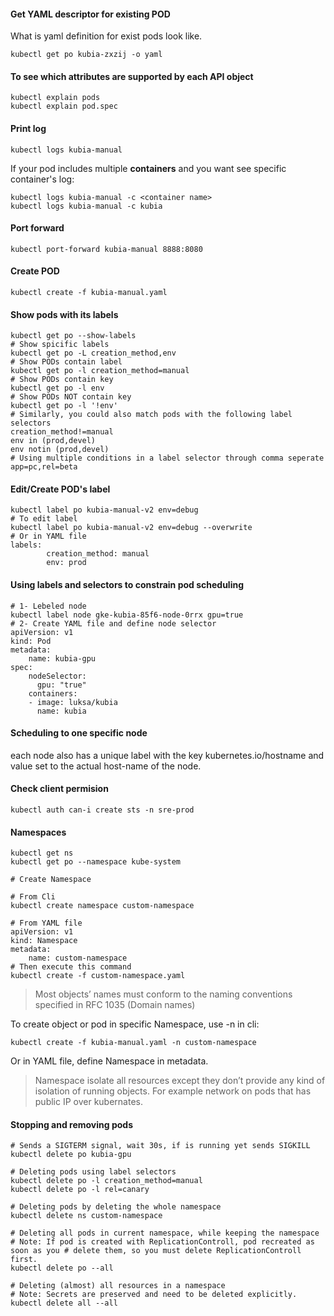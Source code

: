 #### Get YAML descriptor for existing POD
What is yaml definition for exist pods look like.
```
kubectl get po kubia-zxzij -o yaml
```

#### To see which attributes are supported by each API object
```
kubectl explain pods
kubectl explain pod.spec
```

#### Print log
```
kubectl logs kubia-manual
```

If your pod includes multiple **containers** and you want see specific container's log:
```
kubectl logs kubia-manual -c <container name>
kubectl logs kubia-manual -c kubia
```

#### Port forward
```
kubectl port-forward kubia-manual 8888:8080
```

#### Create POD
```
kubectl create -f kubia-manual.yaml
```

#### Show pods with its labels
```
kubectl get po --show-labels
# Show spicific labels
kubectl get po -L creation_method,env
# Show PODs contain label
kubectl get po -l creation_method=manual
# Show PODs contain key 
kubectl get po -l env
# Show PODs NOT contain key
kubectl get po -l '!env'
# Similarly, you could also match pods with the following label selectors
creation_method!=manual
env in (prod,devel)
env notin (prod,devel)
# Using multiple conditions in a label selector through comma seperate
app=pc,rel=beta
```
#### Edit/Create POD's label
```
kubectl label po kubia-manual-v2 env=debug
# To edit label
kubectl label po kubia-manual-v2 env=debug --overwrite
# Or in YAML file 
labels:
		creation_method: manual
		env: prod
```
#### Using labels and selectors to constrain pod scheduling
```
# 1- Lebeled node 
kubectl label node gke-kubia-85f6-node-0rrx gpu=true
# 2- Create YAML file and define node selector
apiVersion: v1
kind: Pod
metadata:
	name: kubia-gpu
spec:
	nodeSelector:
	  gpu: "true"
	containers:
	- image: luksa/kubia
	  name: kubia
```
#### Scheduling to one specific node
each node also has a unique label with the key kubernetes.io/hostname and value set to the actual host-name of the node.
#### Check client permision
```
kubectl auth can-i create sts -n sre-prod
```
#### Namespaces 
```
kubectl get ns
kubectl get po --namespace kube-system

# Create Namespace 

# From Cli
kubectl create namespace custom-namespace

# From YAML file
apiVersion: v1
kind: Namespace
metadata:
	name: custom-namespace
# Then execute this command
kubectl create -f custom-namespace.yaml
```

> Most objects’ names must conform to the naming conventions specified in RFC 1035 (Domain names)

To create object or pod in specific Namespace, use -n in cli:
```
kubectl create -f kubia-manual.yaml -n custom-namespace
```
Or in YAML file, define Namespace in metadata.

> Namespace isolate all resources except they don’t provide any kind of isolation of running objects. For example network on pods that has public IP over kubernates.

#### Stopping and removing pods
```
# Sends a SIGTERM signal, wait 30s, if is running yet sends SIGKILL
kubectl delete po kubia-gpu

# Deleting pods using label selectors
kubectl delete po -l creation_method=manual
kubectl delete po -l rel=canary

# Deleting pods by deleting the whole namespace
kubectl delete ns custom-namespace

# Deleting all pods in current namespace, while keeping the namespace
# Note: If pod is created with ReplicationControll, pod recreated as soon as you # delete them, so you must delete ReplicationControll first.
kubectl delete po --all

# Deleting (almost) all resources in a namespace
# Note: Secrets are preserved and need to be deleted explicitly.
kubectl delete all --all
```